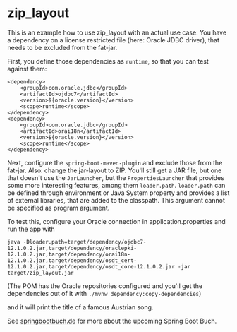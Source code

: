 # zip_layout

This is an example how to use zip_layout with an actual use case: You have a dependency on a license restricted file (here: Oracle JDBC driver), that needs to be excluded from the fat-jar.

First, you define those dependencies as `runtime`, so that you can test against them:

```
<dependency>
    <groupId>com.oracle.jdbc</groupId>
    <artifactId>ojdbc7</artifactId>
    <version>${oracle.version}</version>
    <scope>runtime</scope>
</dependency>
<dependency>
    <groupId>com.oracle.jdbc</groupId>
    <artifactId>orai18n</artifactId>
    <version>${oracle.version}</version>
    <scope>runtime</scope>
</dependency>
```

Next, configure the `spring-boot-maven-plugin` and exclude those from the fat-jar. Also: change the jar-layout to ZIP. You'll still get a JAR file, but one that doesn't use the `JarLauncher`, but the `PropertiesLauncher` that provides some more interesting features, among them `loader.path`. `loader.path` can be defined through environment or Java System property and provides a list of external libraries, that are added to the classpath. This argument cannot be specified as program argument.

To test this, configure your Oracle connection in application.properties and run the app with

```
java -Dloader.path=target/dependency/ojdbc7-12.1.0.2.jar,target/dependency/oraclepki-12.1.0.2.jar,target/dependency/orai18n-12.1.0.2.jar,target/dependency/osdt_cert-12.1.0.2.jar,target/dependency/osdt_core-12.1.0.2.jar -jar target/zip_layout.jar
```

(The POM has the Oracle repositories configured and you'll get the dependencies out of it with `./mvnw dependency:copy-dependencies`)

and it will print the title of a famous Austrian song.

See [springbootbuch.de](http://springbootbuch.de) for more about the upcoming Spring Boot Buch.